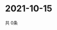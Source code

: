 # 2021-10-15
  共 0条

  <!-- BEGIN -->
  <!-- 最后更新时间Fri Oct 15 2021 15:03:11 GMT+0000 (Coordinated Universal Time) -->
  
  <!-- END -->
  
  